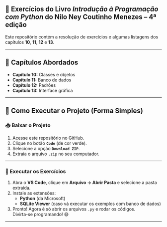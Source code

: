 ## 📘 Exercícios do Livro *Introdução à Programação com Python* do Nilo Ney Coutinho Menezes – 4ª edição

Este repositório contém a resolução de exercícios e algumas listagens dos capítulos **10**, **11**, **12** e **13**.

---

## 📌 Capítulos Abordados

- **Capítulo 10:** Classes e objetos  
- **Capítulo 11:** Banco de dados  
- **Capítulo 12:** Padrões  
- **Capítulo 13:** Interface gráfica  

---

## 🚀 Como Executar o Projeto (Forma Simples)

### 📥 Baixar o Projeto

1. Acesse este repositório no GitHub.
2. Clique no botão **`Code`** (de cor verde).
3. Selecione a opção **`Download ZIP`**.
4. Extraia o arquivo `.zip` no seu computador.

---

### 🏃 Executar os Exercícios

1. Abra o **VS Code**, clique em **Arquivo → Abrir Pasta** e selecione a pasta extraída.
2. Instale as extensões:
   - **Python** (da Microsoft)
   - **SQLite Viewer** (caso vá executar os exemplos com banco de dados)
3. Pronto! Agora é só abrir os arquivos `.py` e rodar os códigos.  
   Divirta-se programando! 😄

---
